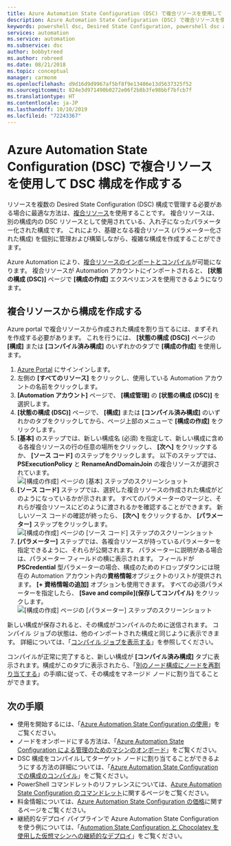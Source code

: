 ```yaml
---
title: Azure Automation State Configuration (DSC) で複合リソースを使用して DSC 構成を作成する
description: Azure Automation State Configuration (DSC) で複合リソースを使用して構成を作成する方法について説明します
keywords: powershell dsc, Desired State Configuration, powershell dsc azure, 複合リソース
services: automation
ms.service: automation
ms.subservice: dsc
author: bobbytreed
ms.author: robreed
ms.date: 08/21/2018
ms.topic: conceptual
manager: carmonm
ms.openlocfilehash: d9d16d9d9967af5bf8f9e13406e13d5637325f52
ms.sourcegitcommit: 824e3d971490b0272e06f2b8b3fe98bbf7bfcb7f
ms.translationtype: HT
ms.contentlocale: ja-JP
ms.lasthandoff: 10/10/2019
ms.locfileid: "72243367"
---
```

# <a name="composing-dsc-configurations-in-azure-automation-state-configuration-dsc-using-composite-resources"></a>Azure Automation State Configuration (DSC) で複合リソースを使用して DSC 構成を作成する

リソースを複数の Desired State Configuration (DSC) 構成で管理する必要がある場合に最適な方法は、[複合リソース](/powershell/scripting/dsc/resources/authoringresourcecomposite)を使用することです。 複合リソースは、別の構成内の DSC リソースとして使用されている、入れ子になったパラメーター化された構成です。 これにより、基礎となる複合リソース (パラメーター化された構成) を個別に管理および構築しながら、複雑な構成を作成することができます。

Azure Automation により、[複合リソースのインポートとコンパイル](automation-dsc-compile.md#compiling-configurations-in-azure-automation-that-contain-composite-resources)が可能になります。
複合リソースが Automation アカウントにインポートされると、 **[状態の構成 (DSC)]** ページで **[構成の作成]** エクスペリエンスを使用できるようになります。

## <a name="composing-a-configuration-from-composite-resources"></a>複合リソースから構成を作成する

Azure portal で複合リソースから作成された構成を割り当てるには、まずそれを作成する必要があります。 これを行うには、 **[状態の構成 (DSC)]** ページの **[構成]** または **[コンパイル済み構成]** のいずれかのタブで **[構成の作成]** を使用します。

1. [Azure Portal](https://portal.azure.com) にサインインします。
1. 左側の **[すべてのリソース]** をクリックし、使用している Automation アカウントの名前をクリックします。
1. **[Automation アカウント]** ページで、 **[構成管理]** の **[状態の構成 (DSC)]** を選択します。
1. **[状態の構成 (DSC)]** ページで、 **[構成]** または **[コンパイル済み構成]** のいずれかのタブをクリックしてから、ページ上部のメニューで **[構成の作成]** をクリックします。
1. **[基本]** のステップでは、新しい構成名 (必須) を指定して、新しい構成に含める各複合リソースの行の任意の場所をクリックし、 **[次へ]** をクリックするか、 **[ソース コード]** のステップをクリックします。 以下のステップでは、**PSExecutionPolicy** と **RenameAndDomainJoin** の複合リソースが選択されています。
   ![[構成の作成] ページの [基本] ステップのスクリーンショット](./media/compose-configurationwithcompositeresources/compose-configuration-basics.png)
1. **[ソース コード]** ステップでは、選択した複合リソースの作成された構成がどのようになっているかが示されます。 すべてのパラメーターのマージと、それらが複合リソースにどのように渡されるかを確認することができます。 新しいソース コードの確認が終ったら、 **[次へ]** をクリックするか、 **[パラメーター]** ステップをクリックします。
   ![[構成の作成] ページの [ソース コード] ステップのスクリーンショット](./media/compose-configurationwithcompositeresources/compose-configuration-sourcecode.png)
1. **[パラメーター]** ステップでは、各複合リソースが持っているパラメーターを指定できるように、それらが公開されます。 パラメーターに説明がある場合は、パラメーター フィールドの横に表示されます。 フィールドが **PSCredential** 型パラメーターの場合、構成のためのドロップダウンには現在の Automation アカウント内の**資格情報**オブジェクトのリストが提供されます。 **[+ 資格情報の追加]** オプションも使用できます。 すべての必須パラメーターを指定したら、 **[Save and compile]\(保存してコンパイル\)** をクリックします。
   ![[構成の作成] ページの [パラメーター] ステップのスクリーンショット](./media/compose-configurationwithcompositeresources/compose-configuration-parameters.png)

新しい構成が保存されると、その構成がコンパイルのために送信されます。 コンパイル ジョブの状態は、他のインポートされた構成と同じように表示できます。 詳細については、「[コンパイル ジョブを表示する](automation-dsc-getting-started.md#viewing-a-compilation-job)」を参照してください。

コンパイルが正常に完了すると、新しい構成が **[コンパイル済み構成]** タブに表示されます。構成がこのタブに表示されたら、「[別のノード構成にノードを再割り当てする](automation-dsc-getting-started.md#reassigning-a-node-to-a-different-node-configuration)」の手順に従って、その構成をマネージド ノードに割り当てることができます。

## <a name="next-steps"></a>次の手順

- 使用を開始するには、「[Azure Automation State Configuration の使用](automation-dsc-getting-started.md)」をご覧ください。
- ノードをオンボードにする方法は、「[Azure Automation State Configuration による管理のためのマシンのオンボード](automation-dsc-onboarding.md)」をご覧ください。
- DSC 構成をコンパイルしてターゲット ノードに割り当てることができるようにする方法の詳細については、「[Azure Automation State Configuration での構成のコンパイル](automation-dsc-compile.md)」をご覧ください。
- PowerShell コマンドレットのリファレンスについては、[Azure Automation State Configuration のコマンドレット](/powershell/module/azurerm.automation/#automation)に関するページをご覧ください。
- 料金情報については、[Azure Automation State Configuration の価格](https://azure.microsoft.com/pricing/details/automation/)に関するページをご覧ください。
- 継続的なデプロイ パイプラインで Azure Automation State Configuration を使う例については、「[Automation State Configuration と Chocolatey を使用した仮想マシンへの継続的なデプロイ](automation-dsc-cd-chocolatey.md)」をご覧ください。

